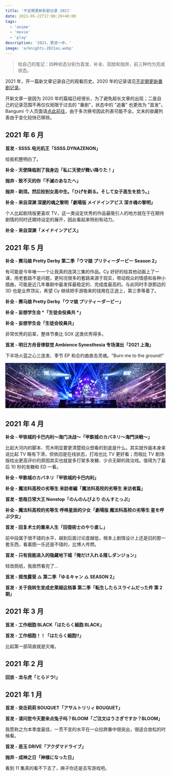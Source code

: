 ```yaml
---
title: '不定期更新影剧记录 2021'
date: 2021-05-22T17:08:20+48:00
tags:
  - 'anime'
  - 'movie'
  - 'play'
description: '2021，更进一步。'
image: 'arknights-2021as.webp'
---
```


> 给自己的笔记：四种状态分别为首发、补全、回放和抛弃，前三种均为完成状态。

2021 年，开一篇新文章记录自己的观看历史。2020 年的记录请见[不定期更新番剧记录](/post/2020/anime-note/)。

开新文章一是因为 2020 年的篇幅已经很长，为了避免超长文章的出现；二是自己的记录范围不再仅仅局限于过去的 "番剧"，状态中的 "追番" 也更改为 "首发"。Bangumi 个人页面请[点此前往](https://bgm.tv/user/amzrk2)，由于多次换号因此列表可能不全。文末的收藏列表由于变化较快已移除。

<!--more-->

## 2021 年 6 月

**首发 - SSSS.电光机王「SSSS.DYNAZENON」**

给扳机整明白了。

**补全 - 天使降临到了我身边「私に天使が舞い降りた！」**

**抛弃 - 致不灭的你「不滅のあなたへ」**

**抛弃 - 剃须。然后捡到女高中生。「ひげを剃る。そして女子高生を拾う。」**

**补全 - 来自深渊 深邃的魂之黎明「劇場版 メイドインアビス 深き魂の黎明」**

个人比起剧场版更喜欢 TV，这一类设定优秀的作品最吸引人的地方就在于在期待剧情的同时还期待设定的展开，因此看起来特别有动力。

**补全 - 来自深渊「メイドインアビス」**

## 2021 年 5 月

**补全 - 赛马娘 Pretty Derby 第二季「ウマ娘 プリティーダービー Season 2」**

有可能是今年唯一一个让我真的连哭三集的作品。Cy 好好的给其他动画上了一课，用老套路不是问题，更何况很多的套路来源于现实，带动观众的情感和各种小插曲，可能是近几年番剧中最发挥最稳定的、完成度最高的。与此同时手游那边的 3D 也是业界顶尖，希望 Cy 继续把手游吸来的钱用在正途上，第三季等着了。

**补全 - 赛马娘 Pretty Derby「ウマ娘 プリティーダービー」**

**补全 - 妄想学生会 \*「生徒会役員共 \*」**

**补全 - 妄想学生会「生徒会役員共」**

非常优秀的前辈，整体节奏比 SOX 这类优秀得多。

**首发 - 明日方舟音律联觉 Ambience Synesthesia 专场演出「2021 上海」**

下半场火蓝之心三连发、季节 EP 和合约曲直击灵魂。"Burn me to the ground!"

![音律联觉现场图](20210503211232.webp)

## 2021 年 4 月

**补全 - 甲铁城的卡巴内利～海门决战～「甲鉄城のカバネリ～海門決戦～」**

比起大河内的脚本、荒木明显要更清楚观众想看的到底是什么。其实就作画本身来说比起 TV 略有下滑，但依旧是在线状态，打戏也比 TV 更好看；而相比 TV 剧场版给出更高评价的原因其实也就是多打架多发糖、少点无聊的政治戏。值得为了最后 10 秒的发糖和 ED 一看。

**补全 - 甲鉄城のカバネリ「甲铁城的卡巴内利」**

**补全 - 魔法科高校の劣等生 来訪者編「魔法科高校的劣等生 来访者篇」**

**首发 - 悠哉日常大王 Nonstop「のんのんびより のんすとっぷ」**

**补全 - 魔法科高校的劣等生 呼唤星辰的少女「劇場版 魔法科高校の劣等生 星を呼ぶ少女」**

**首发 - 回复术士的重来人生「回復術士のやり直し」**

前中段属于很不错的水平，越到后面讨论度越低，根本上剧情设计上还是旧的那一套东西，看着图一乐还是不错的，比博人传燃。

**首发 - 只有我能进入的隐藏地下城「俺だけ入れる隠しダンジョン」**

轻改厕纸，我居然看完了...

**首发 - 摇曳露营 △ 第二季「ゆるキャン △ SEASON 2」**

**首发 - 关于我转生变成史莱姆这档事 第二季「転生したらスライムだった件 第 2 期」**

## 2021 年 3 月

**首发 - 工作细胞 BLACK「はたらく細胞 BLACK」**

**首发 - 工作细胞！！「はたらく細胞!!」**

比起第一部简直就是灾难。

## 2021 年 2 月

**回放 - 龙与虎「とらドラ!」**

## 2021 年 1 月

**首发 - 突击莉莉 BOUQUET「アサルトリリィ BOUQUET」**

**首发 - 请问您今天要来点兔子吗？BLOOM「ご注文はうさぎですか？BLOOM」**

我愿称之为本季度最佳，一贯不变的水平在一众拉跨番中很突出，很适合放松的时候看。

**首发 - 恶玉 DRIVE「アクダマドライブ」**

**抛弃 - 成神之日「神様になった日」**

看到 11 集真的看不下去了，麻子你还是去写游戏吧。

